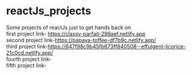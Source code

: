 # reactJs_projects
Some projects of reactJs just to get hands back on<br>
first project link- https://classy-parfait-298aef.netlify.app
<br>
second project link-https://papaya-toffee-df7b9c.netlify.app/
<br>
third project link-https://647f98c9b45fb673ff840508--effulgent-licorice-21c0cd.netlify.app/
<br>
fourth project link-<br>
fifth project link-<br>
